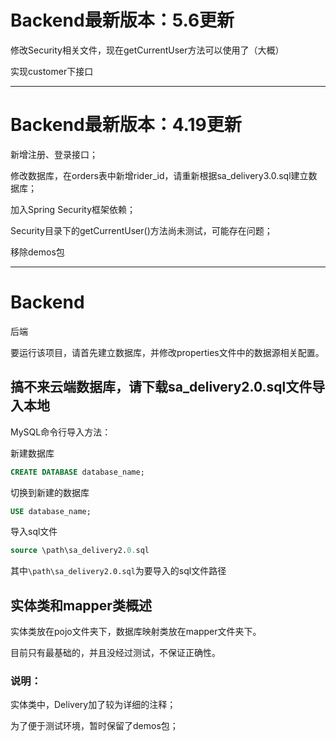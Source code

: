 # Backend最新版本：5.6更新

修改Security相关文件，现在getCurrentUser方法可以使用了（大概）

实现customer下接口

-----------------------------------
# Backend最新版本：4.19更新

新增注册、登录接口；

修改数据库，在orders表中新增rider_id，请重新根据sa_delivery3.0.sql建立数据库；

加入Spring Security框架依赖；

Security目录下的getCurrentUser()方法尚未测试，可能存在问题；

移除demos包

---------------------------------
# Backend
后端

要运行该项目，请首先建立数据库，并修改properties文件中的数据源相关配置。
## 搞不来云端数据库，请下载sa_delivery2.0.sql文件导入本地
MySQL命令行导入方法：

新建数据库
```sql
CREATE DATABASE database_name;
```
切换到新建的数据库
```sql
USE database_name;
```
导入sql文件
```sql
source \path\sa_delivery2.0.sql
```
其中`\path\sa_delivery2.0.sql`为要导入的sql文件路径

## 实体类和mapper类概述
实体类放在pojo文件夹下，数据库映射类放在mapper文件夹下。

目前只有最基础的，并且没经过测试，不保证正确性。

### 说明：
实体类中，Delivery加了较为详细的注释；

为了便于测试环境，暂时保留了demos包；
